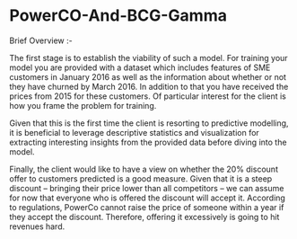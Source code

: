 # PowerCO-And-BCG-Gamma
Brief Overview :-

The first stage is to establish the viability of such a model. For training your model you are provided with a dataset which includes features of SME customers in January 2016 as well as the information about whether or not they have churned by March 2016. In addition to that you have received the prices from 2015 for these customers. Of particular interest for the client is how you frame the problem for training.

Given that this is the first time the client is resorting to predictive modelling, it is beneficial to leverage descriptive statistics and visualization for extracting interesting insights from the provided data before diving into the model.

Finally, the client would like to have a view on whether the 20% discount offer to customers predicted is a good measure. Given that it is a steep discount – bringing their price lower than all competitors – we can assume for now that everyone who is offered the discount will accept it. According to regulations, PowerCo cannot raise the price of someone within a year if they accept the discount. Therefore, offering it excessively is going to hit revenues hard.
